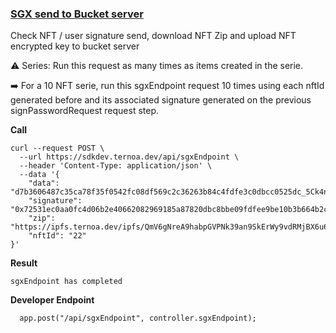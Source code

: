 ### [SGX send to Bucket server](./create-nft.md)
Check NFT / user signature send, download NFT Zip and upload NFT encrypted key to bucket server

:warning: Series: Run this request as many times as items created in the serie.

:arrow_right:	For a 10 NFT serie, run this sgxEndpoint request 10 times using each nftId generated before and its associated signature generated on the previous signPasswordRequest request step. 


**Call**
```
curl --request POST \
  --url https://sdkdev.ternoa.dev/api/sgxEndpoint \
  --header 'Content-Type: application/json' \
  --data '{
    "data": "d7b3606487c35ca78f35f0542fc08df569c2c36263b84c4fdfe3c0dbcc0525dc_5Ck4ncvuGDXcWJx3xVJQn61nt3cox9R3DU2ApLBEgVMFbcS9",
    "signature": "0x72531ec0aa0fc4d06b2e40662082969185a87820dbc8bbe09fdfee9be10b3b664b2c62e6ecff6ce16e31f3bb40067c1967c2e42524dcdf3889616aaface65c81",
    "zip": "https://ipfs.ternoa.dev/ipfs/QmV6gNreA9habpGVPNk39an9SkErWy9vdRMjBX6u6um5UY",
    "nftId": "22"
}'
```
**Result**
```
sgxEndpoint has completed
```
**Developer Endpoint**
```
  app.post("/api/sgxEndpoint", controller.sgxEndpoint);
```